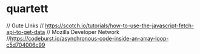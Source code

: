 # quartett
// Gute LInks
// https://scotch.io/tutorials/how-to-use-the-javascript-fetch-api-to-get-data
// Mozilla Developer Network
//https://codeburst.io/asynchronous-code-inside-an-array-loop-c5d704006c99